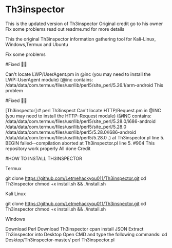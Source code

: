 # Th3inspector
This is the updated version of Th3inspector Original credit go to his owner Fix some problems read out readme.md for more details

This the original Th3inspector information gathering tool for Kali-Linux, Windows,Termux and Ubuntu 

Fix some problems




#Fixed 👍🏻


 Can't locate LWP/UserAgent.pm in @inc (you may need to install the LWP::UserAgent module) (@inc contains: /data/data/com.termux/files/usr/lib/perl5/site_perl/5.26.1/arm-android This problem 


#Fixed 👍🏻


 [Th3inspector]:# perl Th3inspect Can't locate HTTP/Request.pm in @INC (you may need to install the HTTP::Request module) (@INC contains: /data/data/com.termux/files/usr/lib/perl5/site_perl/5.28.0/i686-android /data/data/com.termux/files/usr/lib/perl5/site_perl/5.28.0 /data/data/com.termux/files/usr/lib/perl5/5.28.0/i686-android /data/data/com.termux/files/usr/lib/perl5/5.28.0 .) at Th3inspector.pl line 5. BEGIN failed--compilation aborted at Th3inspector.pl line 5. #904 
This repository work properly All done 
Credit 




#HOW TO INSTALL TH3INSPECTOR


Termux

git clone https://github.com/Letmehackyou011/Th3inspector.git
cd Th3inspector
chmod +x install.sh && ./install.sh

Kali Linux

git clone https://github.com/Letmehackyou011/Th3inspector.git
cd Th3inspector
chmod +x install.sh && ./install.sh


Windows 

Download Perl
Download Th3inspector
cpan install JSON
Extract Th3inspector into Desktop
Open CMD and type the following commands:
cd Desktop/Th3inspector-master/
perl Th3inspector.pl

